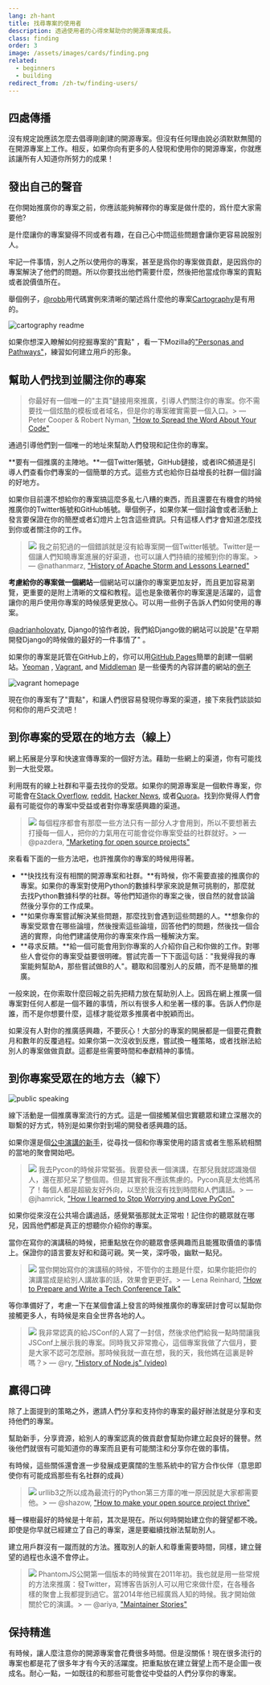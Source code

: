 ```yaml
---
lang: zh-hant
title: 找尋專案的使用者
description: 透過使用者的心得來幫助你的開源專案成長。
class: finding
order: 3
image: /assets/images/cards/finding.png
related:
  - beginners
  - building
redirect_from: /zh-tw/finding-users/
---
```


## 四處傳播

沒有規定說應該怎麼去倡導剛創建的開源專案。但沒有任何理由說必須默默無聞的在開源專案上工作。相反，如果你向有更多的人發現和使用你的開源專案，你就應該讓所有人知道你所努力的成果！

## 發出自己的聲音

在你開始推廣你的專案之前，你應該能夠解釋你的專案是做什麼的，爲什麼大家需要他?

是什麼讓你的專案變得不同或者有趣，在自己心中問這些問題會讓你更容易說服別人。

牢記一件事情，別人之所以使用你的專案，甚至是爲你的專案做貢獻，是因爲你的專案解決了他們的問題。所以你要找出他們需要什麼，然後把他當成你專案的賣點或者說價值所在。

舉個例子，[@robb](https://github.com/robb)用代碼實例來清晰的闡述爲什麼他的專案[Cartography](https://github.com/robb/Cartography)是有用的。

![cartography readme](../../assets/images/finding-users/cartography.jpg)

如果你想深入瞭解如何挖掘專案的"賣點"
，看一下Mozilla的["Personas and Pathways"](http://mozillascience.github.io/working-open-workshop/personas_pathways/)，練習如何建立用戶的形象。

## 幫助人們找到並關注你的專案

> 你最好有一個唯一的"主頁"鏈接用來推廣，引導人們關注你的專案。你不需要找一個炫酷的模板或者域名，但是你的專案確實需要一個入口。> — Peter Cooper & Robert Nyman, ["How to Spread the Word About Your Code"](https://hacks.mozilla.org/2013/05/how-to-spread-the-word-about-your-code/)

通過引導他們到一個唯一的地址來幫助人們發現和記住你的專案。

**要有一個推廣的主陣地。**一個Twitter賬號，GitHub鏈接，或者IRC頻道是引導人們查看你們專案的一個簡單的方式。這些方式也給你日益增長的社群一個討論的好地方。

如果你目前還不想給你的專案搞這麼多亂七八糟的東西，而且還要在有機會的時候推廣你的Twitter帳號和GitHub帳號。舉個例子，如果你某一個討論會或者活動上發言要保證在你的簡歷或者幻燈片上包含這些資訊。只有這樣人們才會知道怎麼找到你或者關注你的工作。

> ![](https://avatars2.githubusercontent.com/u/131416?v=3&s=400)
> 我之前犯過的一個錯誤就是沒有給專案開一個Twitter帳號。Twitter是一個讓人們知曉專案進展的好渠道，也可以讓人們持續的接觸到你的專案。> — @nathanmarz, ["History of Apache Storm and Lessons Learned"](http://nathanmarz.com/blog/history-of-apache-storm-and-lessons-learned.html)

**考慮給你的專案做一個網站**一個網站可以讓你的專案更加友好，而且更加容易瀏覽，更重要的是附上清晰的文檔和教程。這也是象徵著你的專案還是活躍的，這會讓你的用戶使用你專案的時候感覺更放心。可以用一些例子告訴人們如何使用的專案。

[@adrianholovaty](https://news.ycombinator.com/item?id=7531689), Django的協作者說，我們給Django做的網站可以說是"在早期開發Django的時候做的最好的一件事情了"
。

如果你的專案是託管在GitHub上的，你可以用[GitHub Pages](https://pages.github.com/)簡單的創建一個網站。[Yeoman](http://yeoman.io/)
, [Vagrant](https://www.vagrantup.com/), and [Middleman](https://middlemanapp.com/)
是一些優秀的內容詳盡的網站的[例子](https://github.com/showcases/github-pages-examples)

![vagrant homepage](../../assets/images/finding-users/vagrant_homepage.png)

現在你的專案有了"賣點"，和讓人們很容易發現你專案的渠道，接下來我們談談如何和你的用戶交流吧！

## 到你專案的受眾在的地方去（線上）

網上拓展是分享和快速宣傳專案的一個好方法。藉助一些網上的渠道，你有可能找到一大批受眾。

利用既有的線上社群和平臺去找你的受眾。如果你的開源專案是一個軟件專案，你可能會在[Stack Overflow](http://stackoverflow.com/), [reddit](http://www.reddit.com), [Hacker News](https://news.ycombinator.com/), 或者[Quora](https://www.quora.com/)。找到你覺得人們會最有可能從你的專案中受益或者對你專案感興趣的渠道。

> ![](https://avatars1.githubusercontent.com/u/169328?v=3&s=400)
> 每個程序都會有那麼一些方法只有一部分人才會用到，所以不要想著去打擾每一個人，把你的力氣用在可能會從你專案受益的社群就好。> — @pazdera, ["Marketing for open source projects"](http://radek.io/2015/09/28/marketing-for-open-source-projects-3/)

來看看下面的一些方法吧，也許推廣你的專案的時候用得著。

* **快找找有沒有相關的開源專案和社群。**有時候，你不需要直接的推廣你的專案。如果你的專案對使用Python的數據科學家來說是無可挑剔的，那麼就去找Python數據科學的社群。等他們知道你的專案之後，很自然的就會談論然後分享你的工作成果。
* **如果你專案嘗試解決某些問題，那麼找到會遇到這些問題的人。**想象你的專案受眾會在哪些論壇，然後搜索這些論壇，回答他們的問題，然後找一個合適的實際，向他們建議使用你的專案來作爲一種解決方案。
* **尋求反饋。**給一個可能會用到你專案的人介紹你自己和你做的工作。對哪些人會從你的專案受益要很明確。嘗試完善一下下面這句話："我覺得我的專案能夠幫助A，那些嘗試做B的人"。聽取和回覆別人的反饋，而不是簡單的推廣。

一般來說，在你索取什麼回報之前先把精力放在幫助別人上。因爲在網上推廣一個專案對任何人都是一個不難的事情，所以有很多人和坐著一樣的事。告訴人們你是誰，而不是你想要什麼，這樣才能從眾多推廣者中脫穎而出。

如果沒有人對你的推廣感興趣，不要灰心！大部分的專案的開展都是一個要花費數月和數年的反覆過程。如果你第一次沒收到反應，嘗試換一種策略，或者找辦法給別人的專案做做貢獻。這都是些需要時間和奉獻精神的事情。

## 到你專案受眾在的地方去（線下）

![public speaking](../../assets/images/finding-users/public_speaking.jpg)

線下活動是一個推廣專案流行的方式。這是一個接觸某個忠實聽眾和建立深層次的聯繫的好方式，特別是如果你對到場的開發者感興趣的話。

如果你還是個[公中演講的新手](http://speaking.io/)，從尋找一個和你專案使用的語言或者生態系統相關的當地的聚會開始吧。

> ![](https://avatars0.githubusercontent.com/u/83444?v=3&s=460)
> 我去Pycon的時候非常緊張。我要發表一個演講，在那兒我就認識幾個人，還在那兒呆了整個周。但是其實我不應該焦慮的。Pycon真是太他媽吊了！每個人都是超級友好外向，以至於我沒有找到時間和人們講話。> — @jhamrick, ["How I learned to Stop Worrying and Love PyCon"](http://www.jesshamrick.com/2014/04/18/how-i-learned-to-stop-worrying-and-love-pycon/)

如果你從來沒在公共場合講過話，感覺緊張那就太正常啦！記住你的聽眾就在哪兒，因爲他們都是真正的想聽你介紹你的專案。

當你在寫你的演講稿的時候，把重點放在你的聽眾會感興趣而且能獲取價值的事情上。保證你的語言要友好和和藹可親。笑一笑，深呼吸，幽默一點兒。

> ![](../../assets/images/finding-users/lena.jpg)
> 當你開始寫你的演講稿的時候，不管你的主題是什麼，如果你能把你的演講當成是給別人講故事的話，效果會更更好。> — Lena Reinhard, ["How to Prepare and Write a Tech Conference Talk"](http://wunder.schoenaberselten.com/2016/02/16/how-to-prepare-and-write-a-tech-conference-talk/)

等你準備好了，考慮一下在某個會議上發言的時候推廣你的專案研討會可以幫助你接觸更多人，有時候是來自全世界各地的人。

> ![](https://avatars2.githubusercontent.com/u/80?v=3&s=460)
> 我非常認真的給JSConf的人寫了一封信，然後求他們給我一點時間讓我JSConf上展示我的專案。同時我又非常擔心，這個專案我做了六個月，要是大家不認可怎麼辦。那時候我就一直在想，我的天，我他媽在這裏是幹嗎？> — @ry, ["History of Node.js" (video)](https://www.youtube.com/watch?v=SAc0vQCC6UQ&t=24m57s)

## 贏得口碑

除了上面提到的策略之外，邀請人們分享和支持你的專案的最好辦法就是分享和支持他們的專案。

幫助新手，分享資源，給別人的專案認真的做貢獻會幫助你建立起良好的聲譽。然後他們就很有可能知道你的專案而且更有可能關注和分享你在做的事情。

有時候，這些關係還會進一步發展成更廣闊的生態系統中的官方合作伙伴（意思即使你有可能成爲那些有名社群的成員）

> ![](https://avatars2.githubusercontent.com/u/6292?v=3&s=400)
> urllib3之所以成為最流行的Python第三方庫的唯一原因就是大家都需要他。> — @shazow, ["How to make your open source project thrive"](https://about.sourcegraph.com/blog/how-to-make-your-open-source-project-thrive-with-andrey-petrov)

種一棵樹最好的時候是十年前，其次是現在。所以何時開始建立你的聲望都不晚。即使是你早就已經建立了自己的專案，還是要繼續找辦法幫助別人。

建立用戶群沒有一蹴而就的方法。獲取別人的新人和尊重需要時間，同樣，建立聲望的過程也永遠不會停止。

> ![](https://avatars1.githubusercontent.com/u/7288?v=3&s=460)
> PhantomJS公開第一個版本的時候實在2011年初。我也就是用一些常規的方法來推廣：發Twitter，寫博客告訴別人可以用它來做什麼，在各種各樣的聚會上我都提到過它。當2014年他已經廣爲人知的時候。我才開始做關於它的演講。> — @ariya, ["Maintainer Stories"](https://github.com/open-source/stories/ariya)

## 保持精進

有時候，讓人麼注意你的開源專案會花費很多時間。但是沒關係！現在很多流行的專案也都是花了很多年才有今天的活躍度。把重點放在建立聲望上而不是企圖一夜成名。耐心一點，一如既往的和那些可能會從中受益的人們分享你的專案。
